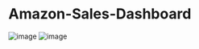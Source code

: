 # Amazon-Sales-Dashboard
![image](https://github.com/user-attachments/assets/e21dc1ca-d7a0-452d-ad89-e39c2651b181)
![image](https://github.com/user-attachments/assets/1e9be942-c39b-4ea4-bd95-ef622469115e)


